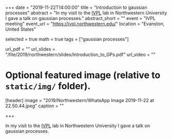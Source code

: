 +++
date = "2019-11-22T14:00:00"
title = "Introduction to gaussian processes"
abstract = "In my visit to the [IVPL](https://ivpl.northwestern.edu/) lab in Northwestern University I gave a talk on gaussian processes."
abstract_short = ""
event = "IVPL meeting"
event_url = "https://ivpl.northwestern.edu/"
location = "Evanston, United States"

selected = true
math = true
tags = ["gaussian processes"]

url_pdf = ""
url_slides = "/file/2019/northwestern/slides/Introduction_to_GPs.pdf"
url_video = ""

# Optional featured image (relative to `static/img/` folder).
[header]
image = "2019/Northwestern/WhatsApp Image 2019-11-22 at 22.50.44.jpeg"
caption = ""

+++

In my visit to the [IVPL](https://ivpl.northwestern.edu/) lab in Northwestern University I gave a talk on gaussian processes.
